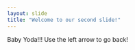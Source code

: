 ```yaml
---
layout: slide
title: "Welcome to our second slide!"
---
```

Baby Yoda!!!
Use the left arrow to go back!
